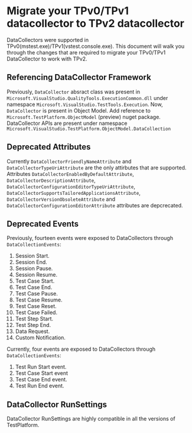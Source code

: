 # Migrate your TPv0/TPv1 datacollector to TPv2 datacollector
DataCollectors were supported in TPv0(mstest.exe)/TPv1(vstest.console.exe). 
This document will walk you through the changes that are required to migrate your TPv0/TPv1 DataCollector to work with TPv2.

## Referencing DataCollector Framework
Previously, `DataCollector` absract class was present in `Microsoft.VisualStudio.QualityTools.ExecutionCommon.dll` under namespace `Microsoft.VisualStudio.TestTools.Execution`.
Now, `DataCollector` is present in Object Model. Add reference to `Microsoft.TestPlatform.ObjectModel` (preview) nuget package. DataCollector APIs are present under namespace `Microsoft.VisualStudio.TestPlatform.ObjectModel.DataCollection`

## Deprecated Attributes
Currently `DataCollectorFriendlyNameAttribute` and `DataCollectorTypeUriAttribute` are the only attirbutes that are supported. 
Attributes `DataCollectorEnabledByDefaultAttribute`, `DataCollectorDescriptionAttribute`, `DataCollectorConfigurationEditorTypeUriAttribute`, `DataCollectorSupportsTailoredApplicationsAttribute`, `DataCollectorVersionObsoleteAttribute` and `DataCollectorConfigurationEditorAttribute` attributes are depcrecated.

## Deprecated Events
Previously, fourteen events were exposed to DataCollectors through `DataCollectionEvents`:
1. Session Start.
2. Session End.
3. Session Pause.
4. Session Resume.
5. Test Case Start.
6. Test Case End.
7. Test Case Pause.
8. Test Case Resume.
9. Test Case Reset.
10. Test Case Failed.
11. Test Step Start.
12. Test Step End.
13. Data Request.
14. Custom Notification.

Currently, four events are exposed to DataCollectors through `DataCollectionEvents`:
1. Test Run Start event.
2. Test Case Start event
3. Test Case End event.
4. Test Run End event.

## DataCollector RunSettings
DataCollector RunSettings are highly compatible in all the versions of TestPlatform.